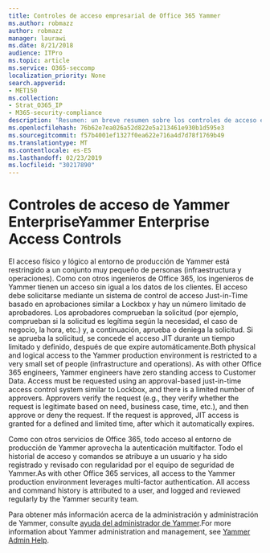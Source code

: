 ```yaml
---
title: Controles de acceso empresarial de Office 365 Yammer
ms.author: robmazz
author: robmazz
manager: laurawi
ms.date: 8/21/2018
audience: ITPro
ms.topic: article
ms.service: O365-seccomp
localization_priority: None
search.appverid:
- MET150
ms.collection:
- Strat_O365_IP
- M365-security-compliance
description: 'Resumen: un breve resumen sobre los controles de acceso empresarial de Yammer en el entorno de producción.'
ms.openlocfilehash: 76b62e7ea026a52d822e5a213461e930b1d595e3
ms.sourcegitcommit: f57b4001ef1327f0ea622e716a4d7d78f1769b49
ms.translationtype: MT
ms.contentlocale: es-ES
ms.lasthandoff: 02/23/2019
ms.locfileid: "30217890"
---
```

# <a name="yammer-enterprise-access-controls"></a><span data-ttu-id="d1247-103">Controles de acceso de Yammer Enterprise</span><span class="sxs-lookup"><span data-stu-id="d1247-103">Yammer Enterprise Access Controls</span></span> 

<span data-ttu-id="d1247-p101">El acceso físico y lógico al entorno de producción de Yammer está restringido a un conjunto muy pequeño de personas (infraestructura y operaciones). Como con otros ingenieros de Office 365, los ingenieros de Yammer tienen un acceso sin igual a los datos de los clientes. El acceso debe solicitarse mediante un sistema de control de acceso Just-in-Time basado en aprobaciones similar a Lockbox y hay un número limitado de aprobadores. Los aprobadores comprueban la solicitud (por ejemplo, comprueban si la solicitud es legítima según la necesidad, el caso de negocio, la hora, etc.) y, a continuación, aprueba o deniega la solicitud. Si se aprueba la solicitud, se concede el acceso JIT durante un tiempo limitado y definido, después de que expire automáticamente.</span><span class="sxs-lookup"><span data-stu-id="d1247-p101">Both physical and logical access to the Yammer production environment is restricted to a very small set of people (infrastructure and operations). As with other Office 365 engineers, Yammer engineers have zero standing access to Customer Data. Access must be requested using an approval-based just-in-time access control system similar to Lockbox, and there is a limited number of approvers. Approvers verify the request (e.g., they verify whether the request is legitimate based on need, business case, time, etc.), and then approve or deny the request. If the request is approved, JIT access is granted for a defined and limited time, after which it automatically expires.</span></span> 

<span data-ttu-id="d1247-p102">Como con otros servicios de Office 365, todo acceso al entorno de producción de Yammer aprovecha la autenticación multifactor. Todo el historial de acceso y comandos se atribuye a un usuario y ha sido registrado y revisado con regularidad por el equipo de seguridad de Yammer.</span><span class="sxs-lookup"><span data-stu-id="d1247-p102">As with other Office 365 services, all access to the Yammer production environment leverages multi-factor authentication. All access and command history is attributed to a user, and logged and reviewed regularly by the Yammer security team.</span></span>

<span data-ttu-id="d1247-111">Para obtener más información acerca de la administración y administración de Yammer, consulte [ayuda del administrador de Yammer](https://support.office.com/article/yammer-–-admin-help-e1464355-1f97-49ac-b2aa-dd320b179dbe?ui=en-US&rs=en-US&ad=US).</span><span class="sxs-lookup"><span data-stu-id="d1247-111">For more information about Yammer administration and management, see [Yammer Admin Help](https://support.office.com/article/yammer-–-admin-help-e1464355-1f97-49ac-b2aa-dd320b179dbe?ui=en-US&rs=en-US&ad=US).</span></span>